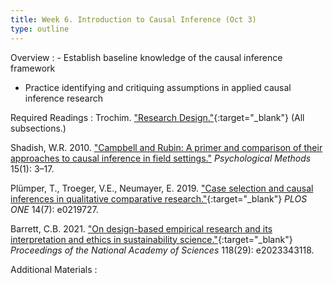 ```yaml
---
title: Week 6. Introduction to Causal Inference (Oct 3)
type: outline
---
```


Overview
: - Establish baseline knowledge of the causal inference framework
  - Practice identifying and critiquing assumptions in applied causal inference research

Required Readings
: Trochim. ["Research Design."](https://conjointly.com/kb/research-design/){:target="_blank"} (All subsections.)

  Shadish, W.R. 2010. ["Campbell and Rubin: A primer and comparison of their approaches to causal inference in field settings."](https://doi.org/10.1037/a0015916) _Psychological Methods_ 15(1): 3–17.
  
  Plümper, T., Troeger, V.E., Neumayer, E. 2019. ["Case selection and causal inferences in qualitative comparative research."](https://doi.org/10.1371/journal.pone.0219727){:target="_blank"} _PLOS ONE_ 14(7): e0219727.
  
  Barrett, C.B. 2021. ["On design-based empirical research and its interpretation and ethics in sustainability science."](https://doi.org/10.1073/pnas.2023343118){:target="_blank"} _Proceedings of the National Academy of Sciences_ 118(29): e2023343118.

Additional Materials
: 
